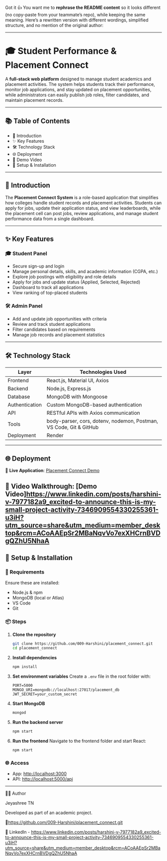 Got it 👍 You want me to **rephrase the README content** so it looks different (no copy-paste from your teammate’s repo), while keeping the same meaning. Here’s a rewritten version with different wordings, simplified structure, and no mention of the original author:

---

# 🎓 Student Performance & Placement Connect

A **full-stack web platform** designed to manage student academics and placement activities. The system helps students track their performance, monitor job applications, and stay updated on placement opportunities, while administrators can easily publish job roles, filter candidates, and maintain placement records.

---

## 📚 Table of Contents

* 🔎 Introduction
* ✨ Key Features
* 🛠️ Technology Stack
* 🌐 Deployment
* 🎥 Demo Video
* 🚀 Setup & Installation

---

## 🔎 Introduction

The **Placement Connect System** is a role-based application that simplifies how colleges handle student records and placement activities. Students can apply for jobs, update their application status, and view leaderboards, while the placement cell can post jobs, review applications, and manage student performance data from a single dashboard.

---

## ✨ Key Features

### 🎓 Student Panel

* Secure sign-up and login
* Manage personal details, skills, and academic information (CGPA, etc.)
* Explore job postings with eligibility and role details
* Apply for jobs and update status (Applied, Selected, Rejected)
* Dashboard to track all applications
* View ranking of top-placed students

### 🛠️ Admin Panel

* Add and update job opportunities with criteria
* Review and track student applications
* Filter candidates based on requirements
* Manage job records and placement statistics

---

## 🛠️ Technology Stack

| **Layer**      | **Technologies Used**                                              |
| -------------- | ------------------------------------------------------------------ |
| Frontend       | React.js, Material UI, Axios                                       |
| Backend        | Node.js, Express.js                                                |
| Database       | MongoDB with Mongoose                                              |
| Authentication | Custom MongoDB-based authentication                                |
| API            | RESTful APIs with Axios communication                              |
| Tools          | body-parser, cors, dotenv, nodemon, Postman, VS Code, Git & GitHub |
| Deployment     | Render                                                             |

---

## 🌐 Deployment

🔗 **Live Application**: [Placement Connect Demo](https://placement-connect-pnkr.onrender.com/)

🎥 **Video Walkthrough**: [Demo Video]https://www.linkedin.com/posts/harshini-v-7977182a9_excited-to-announce-this-is-my-small-project-activity-7346909554330255361-u3iH?utm_source=share&utm_medium=member_desktop&rcm=ACoAAEpSr2MBaNqvVo7exXHCrnBVDgQZhU5NhaA
---

## 🚀 Setup & Installation

### 🔧 Requirements

Ensure these are installed:

* Node.js & npm
* MongoDB (local or Atlas)
* VS Code
* Git

### 📦 Steps

1. **Clone the repository**

   ```bash
   git clone https://github.com/009-Harshini/placement_connect.git
   cd placement_connect
   ```

2. **Install dependencies**

   ```bash
   npm install
   ```

3. **Set environment variables**
   Create a `.env` file in the root folder with:

   ```env
   PORT=5000
   MONGO_URI=mongodb://localhost:27017/placement_db
   JWT_SECRET=your_custom_secret
   ```

4. **Start MongoDB**

   ```bash
   mongod
   ```

5. **Run the backend server**

   ```bash
   npm start
   ```

6. **Run the frontend**
   Navigate to the frontend folder and start React:

   ```bash
   npm start
   ```

### 🌐 Access

* App: [http://localhost:3000](http://localhost:3000)
* API: [http://localhost:5000/api](http://localhost:5000/api)

---

👩‍💻 Author

Jeyashree TN

Developed as part of an academic project.

📎https://github.com/009-Harshini/placement_connect.git

📎 LinkedIn - https://www.linkedin.com/posts/harshini-v-7977182a9_excited-to-announce-this-is-my-small-project-activity-7346909554330255361-u3iH?utm_source=share&utm_medium=member_desktop&rcm=ACoAAEpSr2MBaNqvVo7exXHCrnBVDgQZhU5NhaA
